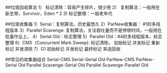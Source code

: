 ##垃圾回收算法
1） 标记清除：容易产生碎片，很少用
2） 复制算法：一般用在新生带，Survivor，Eden * 2
3)  标记整理：一般老年代

##垃圾收集器
1）Serial：复制算法，历史最悠久
2）ParNew收集器： #1的多线程版本
3）Parallel Scavenge: 复制算法，关注吞吐量而不是停顿时间，一般用在批量作业上，
4）Serial Old：标志整理
5）Parallel Old：#4的多线程版本，标志整理
6）CMS（Concurrent Mark Sweep): 标记清除。
    初始标记
    并发标记
    重新标记
    并发清除
7）G1
    初始标记
    并发标记
    最终标记
    率选回收

##常见的收集器组合
Serial-CMS
Serial-Serial Old
ParNew-CMS
ParNew-Serial Old
Parallel Scavenge-Serial Old
Parallel Scavenge-Parallel Old